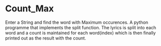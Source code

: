# Count_Max
Enter a String and find the word with Maximum occurences.
A python programme that implements the split function. The lyrics is split into each word and a count is maintained for each word(index) which is then finally printed out as the result with the count.
